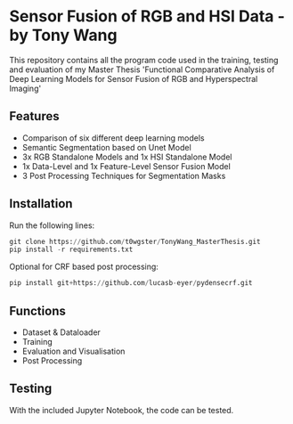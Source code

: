 # Sensor Fusion of RGB and HSI Data - by Tony Wang

This repository contains all the program code used in the training, testing and evaluation of my Master Thesis 'Functional Comparative Analysis of Deep Learning Models for Sensor Fusion of RGB and Hyperspectral Imaging'

## Features
- Comparison of six different deep learning models
- Semantic Segmentation based on Unet Model
- 3x RGB Standalone Models and 1x HSI Standalone Model
- 1x Data-Level and 1x Feature-Level Sensor Fusion Model
- 3 Post Processing Techniques for Segmentation Masks

## Installation
Run the following lines:
```python
git clone https://github.com/t0wgster/TonyWang_MasterThesis.git
pip install -r requirements.txt
```

Optional  for CRF based post processing:
```python
pip install git+https://github.com/lucasb-eyer/pydensecrf.git
```

## Functions
- Dataset & Dataloader
- Training
- Evaluation and Visualisation
- Post Processing

## Testing
With the included Jupyter Notebook, the code can be tested.
